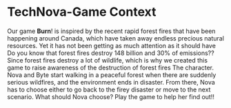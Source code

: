 # TechNova-Game Context
Our game **Burn**! is inspired by the recent rapid forest fires that have been happening around Canada, which have taken away endless precious natural resources.
Yet it has not been getting as much attention as it should have 
Do you know that forest fires destroy 148 billion and 30% of emissions?? 
Since forest fires destroy a lot of wildlife, which is why we created this game to raise awareness of the destruction of forest fires 
The character. Nova and Byte start walking in a peaceful forest when there are suddenly serious wildfires, and the environment ends in disaster. 
From there, Nova has to choose either to go back to the firey disaster or move to the next scenario. 
What should Nova choose? Play the game to help her find out!!
